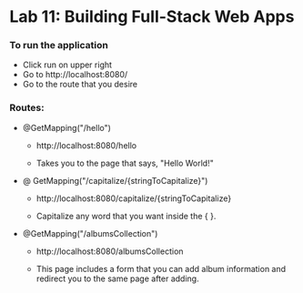 # Lab 11: Building Full-Stack Web Apps

### To run the application
* Click run on upper right
* Go to http://localhost:8080/
* Go to the route that you desire

### Routes:
* @GetMapping("/hello")

    * http://localhost:8080/hello

    * Takes you to the page that says, "Hello World!"

* @ GetMapping("/capitalize/{stringToCapitalize}")

    * http://localhost:8080/capitalize/{stringToCapitalize}

     * Capitalize any word that you want inside the { }.

* @GetMapping("/albumsCollection")

    * http://localhost:8080/albumsCollection

    * This page includes a form that you can add album information and redirect you to the same page after adding.


